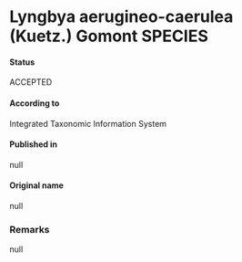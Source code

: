 # Lyngbya aerugineo-caerulea (Kuetz.) Gomont SPECIES

#### Status
ACCEPTED

#### According to
Integrated Taxonomic Information System

#### Published in
null

#### Original name
null

### Remarks
null